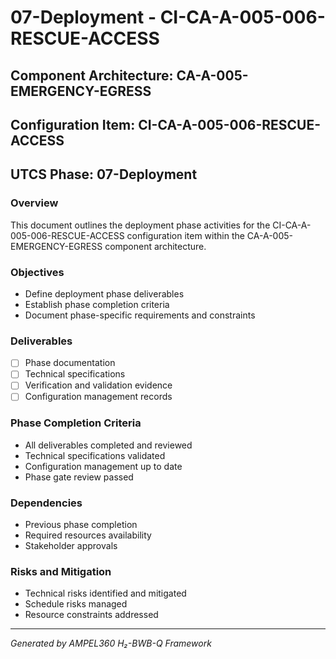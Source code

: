 # 07-Deployment - CI-CA-A-005-006-RESCUE-ACCESS

## Component Architecture: CA-A-005-EMERGENCY-EGRESS
## Configuration Item: CI-CA-A-005-006-RESCUE-ACCESS
## UTCS Phase: 07-Deployment

### Overview
This document outlines the deployment phase activities for the CI-CA-A-005-006-RESCUE-ACCESS configuration item within the CA-A-005-EMERGENCY-EGRESS component architecture.

### Objectives
- Define deployment phase deliverables
- Establish phase completion criteria
- Document phase-specific requirements and constraints

### Deliverables
- [ ] Phase documentation
- [ ] Technical specifications
- [ ] Verification and validation evidence
- [ ] Configuration management records

### Phase Completion Criteria
- All deliverables completed and reviewed
- Technical specifications validated
- Configuration management up to date
- Phase gate review passed

### Dependencies
- Previous phase completion
- Required resources availability
- Stakeholder approvals

### Risks and Mitigation
- Technical risks identified and mitigated
- Schedule risks managed
- Resource constraints addressed

---
*Generated by AMPEL360 H₂-BWB-Q Framework*
